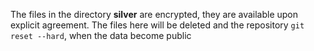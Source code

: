 
The files in the directory **silver** are encrypted, they are available upon explicit agreement.
The files here will be deleted and the repository `git reset --hard`, when the data become public
